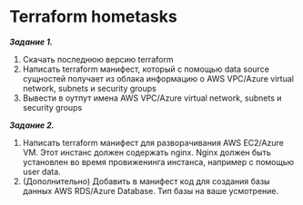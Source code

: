 # Terraform hometasks

***Задание 1.***
1. Скачать последнюю версию terraform
2. Написать terraform манифест, который с помощью data source сущностей получает из облака информацию о AWS VPC/Azure virtual network, subnets и security groups 
3. Вывести в оутпут имена AWS VPC/Azure virtual network, subnets и security groups

***Задание 2.***
1. Написать terraform манифест для разворачивания AWS EC2/Azure VM. Этот инстанс должен содержать nginx. Nginx должен быть установлен во время провиженинга инстанса, например с помощью user data.
2. (Дополнительно) Добавить в манифест код для создания базы данных AWS RDS/Azure Database. Тип базы на ваше усмотрение.

